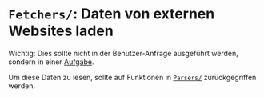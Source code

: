 # `Fetchers/`: Daten von externen Websites laden

Wichtig: Dies sollte nicht in der Benutzer-Anfrage ausgeführt werden, sondern
in einer [Aufgabe](../../_/tasks/README.md).

Um diese Daten zu lesen, sollte auf Funktionen in
[`Parsers/`](../Parsers/README.md) zurückgegriffen werden.
